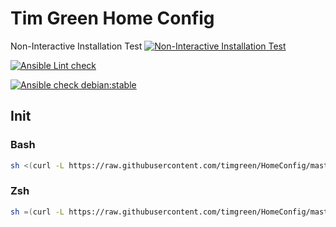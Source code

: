 # Tim Green Home Config

Non-Interactive Installation Test [![Non-Interactive Installation Test](https://travis-ci.org/timgreen/HomeConfig.svg?branch=master)](https://travis-ci.org/timgreen/HomeConfig)

[![Ansible Lint check](https://github.com/timgreen/HomeConfig/actions/workflows/ansible-linting-check.yml/badge.svg)](https://github.com/timgreen/HomeConfig/actions/workflows/ansible-linting-check.yml)

[![Ansible check debian:stable](https://github.com/timgreen/HomeConfig/actions/workflows/ansible-debian-stable.yml/badge.svg)](https://github.com/timgreen/HomeConfig/actions/workflows/ansible-debian-stable.yml)

## Init

### Bash

```bash
sh <(curl -L https://raw.githubusercontent.com/timgreen/HomeConfig/master/init.sh)
```

### Zsh

```zsh
sh =(curl -L https://raw.githubusercontent.com/timgreen/HomeConfig/master/init.sh)
```
